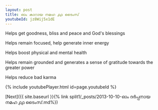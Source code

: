 ```yaml
---
layout: post
title: ഓം കാറായ നമഹ ൧൧ ടൈംസ്
youtubeId: jz8Wij5x1dE
---
```

 
 
Helps get goodness, bliss and peace and God's blessings
 
Helps remain focused, help generate inner energy 
 
Helps boost physical and mental health 
 
Helps remain grounded and generates a sense of gratitude towards the greater power 
 
Helps reduce bad karma
 
 
 
 


{% include youtubePlayer.html id=page.youtubeId %}
 
[Next]({{ site.baseurl }}{% link  split1/_posts/2013-10-10-ഓം ദർപ്പനായ നമഹ ൧൧ ടൈംസ്.md%})
 

